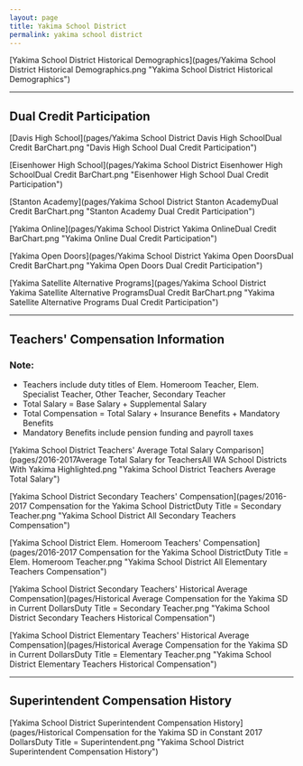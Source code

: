 ```yaml
---
layout: page
title: Yakima School District
permalink: yakima school district
---
```



[Yakima School District Historical Demographics](pages/Yakima School District Historical Demographics.png "Yakima School District Historical Demographics")

___

## Dual Credit Participation

[Davis High School](pages/Yakima School District Davis High SchoolDual Credit BarChart.png "Davis High School Dual Credit Participation")

[Eisenhower High School](pages/Yakima School District Eisenhower High SchoolDual Credit BarChart.png "Eisenhower High School Dual Credit Participation")

[Stanton Academy](pages/Yakima School District Stanton AcademyDual Credit BarChart.png "Stanton Academy Dual Credit Participation")

[Yakima Online](pages/Yakima School District Yakima OnlineDual Credit BarChart.png "Yakima Online Dual Credit Participation")

[Yakima Open Doors](pages/Yakima School District Yakima Open DoorsDual Credit BarChart.png "Yakima Open Doors Dual Credit Participation")

[Yakima Satellite Alternative Programs](pages/Yakima School District Yakima Satellite Alternative ProgramsDual Credit BarChart.png "Yakima Satellite Alternative Programs Dual Credit Participation")


___

## Teachers' Compensation Information
### Note:
- Teachers include duty titles of Elem. Homeroom Teacher, Elem. Specialist Teacher, Other Teacher, Secondary Teacher
- Total Salary = Base Salary + Supplemental Salary
- Total Compensation = Total Salary + Insurance Benefits + Mandatory Benefits
- Mandatory Benefits include pension funding and payroll taxes

[Yakima School District Teachers' Average Total Salary Comparison](pages/2016-2017Average Total Salary for TeachersAll WA School Districts With Yakima Highlighted.png "Yakima School District Teachers Average Total Salary")

[Yakima School District Secondary Teachers' Compensation](pages/2016-2017 Compensation for the Yakima School DistrictDuty Title = Secondary Teacher.png "Yakima School District All Secondary Teachers Compensation")

[Yakima School District Elem. Homeroom Teachers' Compensation](pages/2016-2017 Compensation for the Yakima School DistrictDuty Title = Elem. Homeroom Teacher.png "Yakima School District All Elementary Teachers Compensation")

[Yakima School District Secondary Teachers' Historical Average Compensation](pages/Historical Average Compensation for the Yakima SD in Current DollarsDuty Title = Secondary Teacher.png "Yakima School District Secondary Teachers Historical Compensation")

[Yakima School District Elementary Teachers' Historical Average Compensation](pages/Historical Average Compensation for the Yakima SD in Current DollarsDuty Title = Elementary Teacher.png "Yakima School District Elementary Teachers Historical Compensation")


___

## Superintendent Compensation History

[Yakima School District Superintendent Compensation History](pages/Historical Compensation for the Yakima SD in Constant 2017 DollarsDuty Title = Superintendent.png "Yakima School District Superintendent Compensation History")

